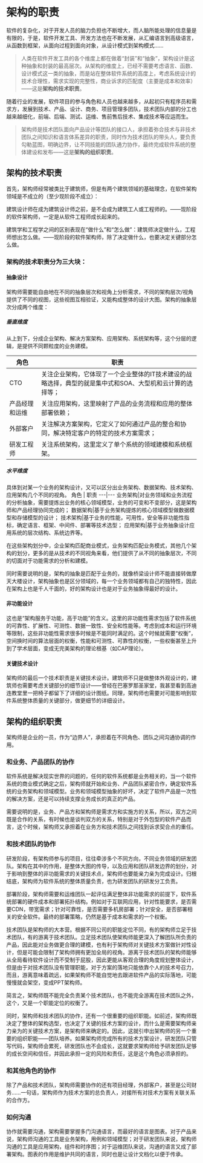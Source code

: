 # 架构的职责
软件的复杂化，对于开发人员的脑力负担也不断增大，而人脑所能处理的信息量是有限的，于是，软件开发工具、开发方法也在不断发展，从汇编语言到高级语言，从函数到框架，从面向过程到面向对象，从设计模式到架构模式……

>人类在软件开发工具的各个维度上都在做着“封装”和“抽象”，架构设计是这种抽象和封装的最高层次。从架构的维度上，已经不需要考虑语言、函数、设计模式这一类的抽象，而是站在整体软件系统的高度上，考虑系统设计的技术合理性，需求实现的完整性，商业诉求的匹配度（主要是成本和效率）——这是**架构的技术职责**。

随着行业的发展，软件项目的参与角色和人员也越来越多，从起初只有程序员和需求方，发展到技术、产品、设计、商务、项目管理多团队，技术团队内部的分工也越来越细化，前端、后端、测试、运维、售前售后技术、集成技术等应运而生。

>架构师是技术团队面向产品设计等团队的接口人，承担着弥合技术与非技术团队之间知识和语言体系差异的职责，同时作为技术团队的带头人，要负责勾勒蓝图，明确边界，让不同技能的团队通力协作，最终完成软件系统的整体建设和发布——这是**架构的组织职责**。

## 架构的技术职责

首先，架构师经常被类比于建筑师，但是有两个建筑领域的基础理念，在软件架构领域是不成立的（至少现阶段不成立）：

建筑设计师在成为建筑设计师之前，是不会成为建筑工人或工程师的。——现阶段的软件架构师，一定是从软件工程师成长起来的。

建筑学和工程学之间的区别表现在“做什么”和“怎么做”：建筑师决定做什么，工程师想出怎么做。——现阶段的软件架构师，除了决定做什么，也要决定关键部分怎么做。

### 架构的技术职责分为三大块：

#### 抽象设计

架构师需要能自由地在不同的抽象层次和视角上分析需求，不同的架构层次/视角提供了不同的视图，这些视图互相验证，又能构成整体的设计大图。架构的抽象层次分成两个维度：

##### 垂直维度
从上到下，分成企业架构、解决方案架构、应用架构、系统架构等，这个分层的逻辑，是提供不同颗粒度的业务建模。


角色 | 职责
---|---
CTO|关注企业架构，它体现了一个企业整体的IT技术建设的战略选择，典型的就是集中式和SOA、大型机和云计算的选择等；
产品经理和运维|关注应用架构，这里映射了产品的业务流程和应用的整体部署依赖；
外部客户|关注解决方案架构，它定义了如何通过产品的整合和协同，解决特定客户的特定的技术方案需求；
研发工程师|关注系统架构，这里定义了单个系统的领域建模和系统框架。

##### 水平维度
具体到对某一个业务的架构设计，又可以区分出业务架构、数据架构、技术架构、应用架构几个不同的视角。
角色 | 职责
---|---
业务架构|对业务领域和业务流程的分析抽象，需要提炼出业务的核心领域模型，业务的可变和不变部分，这是架构师和产品经理协同完成的；
数据架构|基于业务架构提炼的核心领域模型做数据模型和存储模型的设计；
技术架构|基于业务的性能，可用性，安全等非功能性指标，确定语言、框架、中间件、部署等技术选型；
应用架构|基于业务抽象设计应用系统的层次结构、系统边界等。

在这些架构划分中，企业架构匹配商业模式，业务架构匹配业务模式，其他几个架构的划分，更多的是从技术的不同视角来看，他们提供了从不同的抽象层次，不同的切面对于功能需求的分析和建模。

同时需要说明的是，架构的抽象是匹配于业务的，就像桥梁设计师不能直接转做摩天大楼设计，架构抽象也是区分领域的，每一个业务领域都有自己的独特性，因此在架构上也是千人千面的，好的架构设计也是对于业务抽象得最好的设计。

#### 非功能设计

这也是“架构服务于功能，高于功能”的含义。这里的非功能性需求包括了软件系统的可靠性、扩展性、可测性、数据一致性、安全和性能等。考虑到成本和运行环境等限制，这些非功能性需求很多时候是不能同时满足的。这个时候就需要“权衡”，空间换时间的算法层面的权衡，性能和可测性、可靠性的权衡，一些权衡甚至上升到了学术层面，变成无完美架构的理论根基（如CAP理论）。

#### 关键技术设计

架构师的最后一个技术职责是关键技术设计。建筑师不只是做整体外观设计的，建筑师也需要考虑关键部分的细节设计——曾经在巴塞罗那圣家堂，我甚至看到高迪连教堂里一把椅子都留下了详细的设计图纸。同理，架构师也需要对可能影响到软件系统整体质量的关键部分，做更细节的详细设计。

## 架构的组织职责

架构师是企业的一员，作为“边界人”，承担着在不同角色、团队之间沟通协调的作用。

### 和业务、产品团队的协作

软件系统是解决现实世界的问题的，任何的软件系统都是业务相关的，当一个软件系统的商业模式确定之后，架构师就开始和业务、产品团队紧密合作，确定软件系统的业务架构和领域模型。业务和领域模型抽象的好坏，决定了软件产品是一次性的解决方案，还是可以持续支撑业务成长的真正的产品。

需要说明的是，业务、产品方和架构师是需求方和实施方的关系，所以，双方之间既是合作的关系，有时候也是谈判双方的关系，特别是对于外包型的软件产品而言，这个时候，架构师又承担着在业务方和技术团队之间找到诉求契合点的重任。

### 和技术团队的协作

研发阶段，有架构师参与的项目，往往牵涉多个不同方向，不同业务领域的研发团队。架构在其中的作用，是整体大图的传导，以及应用和团队研发边界的划分，对于影响到整体的非功能需求的关键技术点，架构师也要能亲力亲为完成设计。归根结底，架构师为软件系统的整体质量负责，也为研发团队的研发分工负责。

部署阶段，架构师需要和运维团队一起评估满足整体非功能需求的前提下，软件系统部署的硬件成本和部署拓扑结构。例如对于互联网应用，针对性能要求，是否需要CDN，带宽需求；针对可靠性，是否需要多机房部署；针对安全，是否部署相关的安全软件。最终的部署策略，仍然是基于成本和需求的一个权衡。

技术团队是架构师的大本营。根据不同公司的职能定位不同，有的架构师立足于技术团队，有的游离于技术团队。立足技术团队使架构师能更深入了解团队所负责的产品，因此能对业务做更合理的建模，也有利于架构师对关键技术方案做针对性设计，但是可能会限制了架构师拥有更加全局的视角。游离于技术团队的架构师能够从全局看待软件设计而不受制于屁股，因此更能从客观合理的角度规划整体设计，但是由于对技术团队没有管理职能，对于方案的落地只能依靠个人的技术号召力，而且，游离意味着疏远，如果架构师不能自觉地去跟进软件产品的实际落地，可能慢慢就会架空，变成PPT架构师。

简言之，架构师既不能完全负责某个技术团队，也不能完全游离在技术团队之外，这个，又是一个职能定位的权衡了。

同时，架构师和技术团队的协作，还有一个很重要的组织职能。如前述，架构师既决定了整体的架构选型，也决定了关键的技术方案的设计，而什么是需要架构师亲力亲为的关键技术方案，是架构师来确定的。因此，这就引申出架构师的另一个重要的组织职能——团队培养。如果架构师完成所有的技术方案设计，研发团队只管写代码，架构师会累死，研发团队也不会成长，这就要求架构师给予研发团队足够的成长空间和信任，并因此承担一定的风险和责任，这是这个角色必须承担的。

### 和其他角色的协作

除了产品和技术团队，架构师需要协作的还有项目经理，外部客户，甚至是公司财务……一句话，架构师作为技术方案的总负责人，对接所有对技术方案有关联关系的合作方。

### 如何沟通

协作就需要沟通，架构需要掌握多门沟通语言，而最好的语言是图表。对于产品来说，架构师沟通的工具是业务架构，用例和领域模型；对于研发团队来说，架构师沟通的工具是应用架构，组件和时序图；对于运维团队来说，沟通的语言又成了部署架构。图表的作用是维护共同的语言，同时也是让设计文档化以便于传承。
